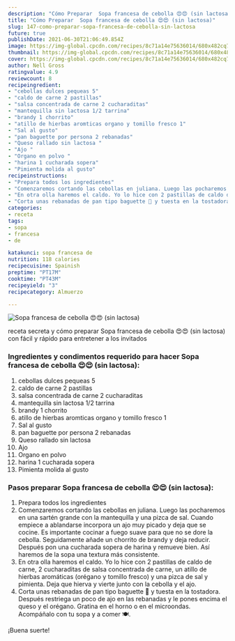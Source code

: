 ```yaml
---
description: "Cómo Preparar  Sopa francesa de cebolla 😍😍 (sin lactosa)"
title: "Cómo Preparar  Sopa francesa de cebolla 😍😍 (sin lactosa)"
slug: 147-como-preparar-sopa-francesa-de-cebolla-sin-lactosa
future: true
publishDate: 2021-06-30T21:06:49.854Z
image: https://img-global.cpcdn.com/recipes/8c71a14e75636014/680x482cq70/sopa-francesa-de-cebolla-sin-lactosa-foto-principal.jpg
thumbnail: https://img-global.cpcdn.com/recipes/8c71a14e75636014/680x482cq70/sopa-francesa-de-cebolla-sin-lactosa-foto-principal.jpg
cover: https://img-global.cpcdn.com/recipes/8c71a14e75636014/680x482cq70/sopa-francesa-de-cebolla-sin-lactosa-foto-principal.jpg
author: Nell Gross
ratingvalue: 4.9
reviewcount: 8
recipeingredient:
- "cebollas dulces pequeas 5"
- "caldo de carne 2 pastillas"
- "salsa concentrada de carne 2 cucharaditas"
- "mantequilla sin lactosa 1/2 tarrina"
- "brandy 1 chorrito"
- "atillo de hierbas aromticas organo y tomillo fresco 1"
- "Sal al gusto"
- "pan baguette por persona 2 rebanadas"
- "Queso rallado sin lactosa "
- "Ajo "
- "Organo en polvo "
- "harina 1 cucharada sopera"
- "Pimienta molida al gusto"
recipeinstructions:
- "Prepara todos los ingredientes"
- "Comenzaremos cortando las cebollas en juliana. Luego las pocharemos en una sartén grande con la mantequilla y una pizca de sal. Cuando empiece a ablandarse incorpora un ajo muy picado y deja que se cocine. Es importante cocinar a fuego suave para que no se dore la cebolla. Seguidamente añade un chorrito de brandy y deja reducir. Después pon una cucharada sopera de harina y remueve bien. Así haremos de la sopa una textura más consistente."
- "En otra olla haremos el caldo. Yo lo hice con 2 pastillas de caldo de carne, 2 cucharaditas de salsa concentrada de carne, un atillo de hierbas aromáticas (orégano y tomillo fresco) y una pizca de sal y pimienta. Deja que hierva y vierte junto con la cebolla y el ajo."
- "Corta unas rebanadas de pan tipo baguette 🥖 y tuesta en la tostadora. Después restriega un poco de ajo en las rebanadas y le pones encima el queso y el orégano. Gratina en el horno o en el microondas. Acompáñalo con tu sopa y a comer 🍽."
categories:
- receta
tags:
- sopa
- francesa
- de

katakunci: sopa francesa de 
nutrition: 118 calories
recipecuisine: Spainish
preptime: "PT17M"
cooktime: "PT43M"
recipeyield: "3"
recipecategory: Almuerzo

---
```



![Sopa francesa de cebolla 😍😍 (sin lactosa)](https://img-global.cpcdn.com/recipes/8c71a14e75636014/680x482cq70/sopa-francesa-de-cebolla-sin-lactosa-foto-principal.jpg)

receta secreta y cómo preparar Sopa francesa de cebolla 😍😍 (sin lactosa) con fácil y rápido para entretener a los invitados

<!--inarticleads1-->

### Ingredientes y condimentos requerido para hacer Sopa francesa de cebolla 😍😍 (sin lactosa):

1. cebollas dulces pequeas 5
1. caldo de carne 2 pastillas
1. salsa concentrada de carne 2 cucharaditas
1. mantequilla sin lactosa 1/2 tarrina
1. brandy 1 chorrito
1. atillo de hierbas aromticas organo y tomillo fresco 1
1. Sal al gusto
1. pan baguette por persona 2 rebanadas
1. Queso rallado sin lactosa 
1. Ajo 
1. Organo en polvo 
1. harina 1 cucharada sopera
1. Pimienta molida al gusto



<!--inarticleads2-->

### Pasos preparar Sopa francesa de cebolla 😍😍 (sin lactosa):

1. Prepara todos los ingredientes
1. Comenzaremos cortando las cebollas en juliana. Luego las pocharemos en una sartén grande con la mantequilla y una pizca de sal. Cuando empiece a ablandarse incorpora un ajo muy picado y deja que se cocine. Es importante cocinar a fuego suave para que no se dore la cebolla. Seguidamente añade un chorrito de brandy y deja reducir. Después pon una cucharada sopera de harina y remueve bien. Así haremos de la sopa una textura más consistente.
1. En otra olla haremos el caldo. Yo lo hice con 2 pastillas de caldo de carne, 2 cucharaditas de salsa concentrada de carne, un atillo de hierbas aromáticas (orégano y tomillo fresco) y una pizca de sal y pimienta. Deja que hierva y vierte junto con la cebolla y el ajo.
1. Corta unas rebanadas de pan tipo baguette 🥖 y tuesta en la tostadora. Después restriega un poco de ajo en las rebanadas y le pones encima el queso y el orégano. Gratina en el horno o en el microondas. Acompáñalo con tu sopa y a comer 🍽.



¡Buena suerte!

